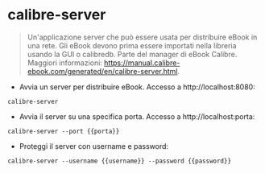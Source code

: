 # calibre-server

> Un'applicazione server che può essere usata per distribuire eBook in una rete.
> Gli eBook devono prima essere importati nella libreria usando la GUI o calibredb.
> Parte del manager di eBook Calibre.
> Maggiori informazioni: <https://manual.calibre-ebook.com/generated/en/calibre-server.html>.

- Avvia un server per distribuire eBook. Accesso a http://localhost:8080:

`calibre-server`

- Avvia il server su una specifica porta. Accesso a http://localhost:porta:

`calibre-server --port {{porta}}`

- Proteggi il server con username e password:

`calibre-server --username {{username}} --password {{password}}`
